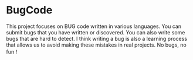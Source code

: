 # BugCode
This project focuses on BUG code written in various languages. You can submit bugs that you have written or discovered. You can also write some bugs that are hard to detect. I think writing a bug is also a learning process that allows us to avoid making these mistakes in real projects.  No bugs, no fun！
